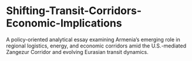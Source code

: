 # Shifting-Transit-Corridors-Economic-Implications
A policy-oriented analytical essay examining Armenia’s emerging role in regional logistics, energy, and economic corridors amid the U.S.-mediated Zangezur Corridor and evolving Eurasian transit dynamics.
